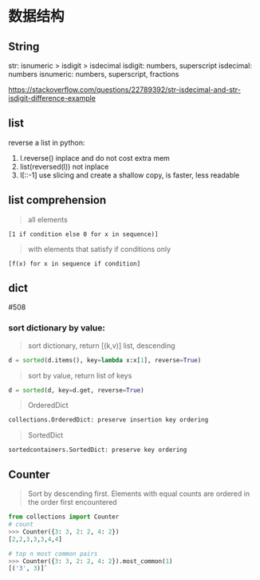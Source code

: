 # 数据结构

## String
str:
isnumeric > isdigit > isdecimal
isdigit: numbers, superscript
isdecimal: numbers
isnumeric: numbers, superscript, fractions

https://stackoverflow.com/questions/22789392/str-isdecimal-and-str-isdigit-difference-example 


## list
reverse a list in python:
1. l.reverse()
     inplace and do not cost extra mem
2. list(reversed(l))
     not inplace
3. l[::-1]
     use slicing and create a shallow copy, is faster, less readable

## list comprehension

> all elements

```[1 if condition else 0 for x in sequence)]```

> with elements that satisfy if conditions only

```[f(x) for x in sequence if condition]```


## dict
#508

### sort dictionary by value:
> sort dictionary, return [(k,v)] list, descending

```python
d = sorted(d.items(), key=lambda x:x[1], reverse=True)
```

> sort by value, return list of keys

```python
d = sorted(d, key=d.get, reverse=True) 
```

> OrderedDict

```python
collections.OrderedDict: preserve insertion key ordering
```
> SortedDict

```
sortedcontainers.SortedDict: preserve key ordering
```

## Counter
> Sort by descending first. Elements with equal counts are ordered in the order first encountered
```python
from collections import Counter
# count
>>> Counter({3: 3, 2: 2, 4: 2})
[2,2,3,3,3,4,4]

# top n most common pairs
>>> Counter({3: 3, 2: 2, 4: 2}).most_common(1)
[('3', 3)]`

```